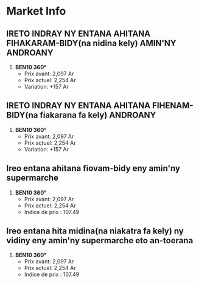 # Market Info

## IRETO INDRAY NY ENTANA AHITANA FIHAKARAM-BIDY(na nidina kely) AMIN'NY ANDROANY

1. **BEN10 360°**
   - Prix avant: 2,097 Ar
   - Prix actuel: 2,254 Ar
   - Variation: +157 Ar

## IRETO INDRAY NY ENTANA AHITANA FIHENAM-BIDY(na fiakarana fa kely) ANDROANY

1. **BEN10 360°**
   - Prix avant: 2,097 Ar
   - Prix actuel: 2,254 Ar
   - Variation: +157 Ar

## Ireo entana ahitana fiovam-bidy eny amin'ny supermarche

1. **BEN10 360°**
   - Prix avant: 2,097 Ar
   - Prix actuel: 2,254 Ar
   - Indice de prix : 107.49

## Ireo entana hita midina(na niakatra fa kely) ny vidiny eny amin'ny supermarche eto an-toerana

1. **BEN10 360°**
   - Prix avant: 2,097 Ar
   - Prix actuel: 2,254 Ar
   - Indice de prix : 107.49

